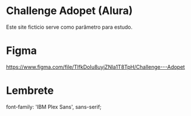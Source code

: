 # Challenge Adopet (Alura)
Este site ficticio serve como parâmetro para estudo.

# Figma
https://www.figma.com/file/TlfkDoIu8uyjZNla1T8TpH/Challenge---Adopet

# Lembrete
font-family: 'IBM Plex Sans', sans-serif;
